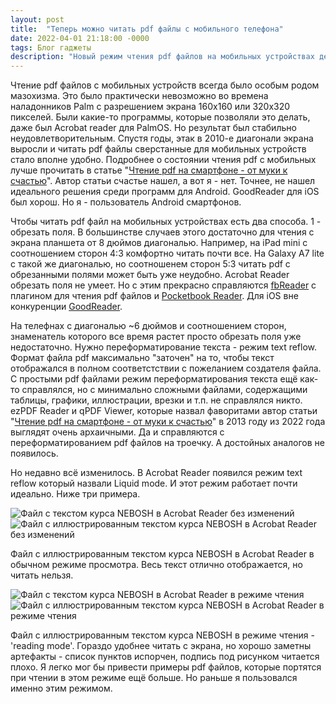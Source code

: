 ```yaml
---
layout: post
title:  "Теперь можно читать pdf файлы с мобильного телефона"
date: 2022-04-01 21:18:00 -0000
tags: Блог гаджеты
description: "Новый режим чтения pdf файлов на мобильных устройствах делает комфортным чтение тех файлов, которые раньше читать с мобильного телефона было невозможно."
---
```


Чтение pdf файлов с мобильных устройств всегда было особым родом мазохизма. Это было практически невозможно во времена наладонников Palm с разрешением экрана 160x160 или 320x320 пикселей. Были какие-то программы, которые позволяли это делать, даже был Acrobat reader для PalmOS. Но результат был стабильно неудовлетворительным. Спустя годы, этак в 2010-е диагонали экрана выросли и читать pdf файлы сверстанные для мобильных устройств стало вполне удобно. Подробнее о состоянии чтения pdf с мобильных лучше прочитать в статье "[Чтение pdf на смартфоне - от муки к счастью](https://www.computerra.ru/183425/golubyatnya-chtenie-pdf-na-smartfone-ot-muki-k-schastyu/)". Автор статьи счастье нашел, а вот я - нет. Точнее, не нашел идеального решения среди программ для Android. GoodReader для iOS был хорош. Но я - пользователь Android смартфонов.

Чтобы читать pdf файл на мобильных устройствах есть два способа. 1 - обрезать поля. В большинстве случаев этого достаточно для чтения с экрана планшета от 8 дюймов диагональю. Например, на iPad mini с соотношением сторон 4:3 комфортно читать почти все. На Galaxy A7 lite с такой же диагональю, но соотношенем сторон 5:3 читать pdf с обрезанными полями может быть уже неудобно. Acrobat Reader обрезать поля не умеет. Но с этим прекрасно справляются [fbReader](https://fbreader.org) с плагином для чтения pdf файлов и [Pocketbook Reader](https://play.google.com/store/apps/details?id=com.obreey.reader&hl=en&gl=US). Для iOS вне конкуренции [GoodReader](https://www.goodreader.com).

На телефнах с диагональю ~6 дюймов и соотношением сторон, знаменатель которого все время растет просто обрезать поля уже недостаточно. Нужно переформатирование текста - режим text reflow. Формат файла pdf максимально "заточен" на то, чтобы текст отображался в полном соответстствии с пожеланием создателя файла. С простыми pdf файлами режим переформатирования текста ещё как-то справлялся, но с минимально сложными файлами, содержащими таблицы, графики, иллюстрации, врезки и т.п. не справлялся никто. ezPDF Reader и qPDF Viewer, которые назвал фаворитами автор статьи "[Чтение pdf на смартфоне - от муки к счастью](https://www.computerra.ru/183425/golubyatnya-chtenie-pdf-na-smartfone-ot-muki-k-schastyu/)" в 2013 году из 2022 года выглядят очень архаичными. Да и справляются с переформатированием pdf файлов на троечку. А достойных аналогов не появилось. 

Но недавно всё изменилось. В Acrobat Reader появился режим text reflow который назвали Liquid mode. И этот режим работает почти идеально. Ниже три примера.

![Файл с текстом курса NEBOSH в Acrobat Reader без изменений](https://res.cloudinary.com/dlqc5rp9l/image/upload/v1648809768/blog/pdf_reader/pdf_normal_mode_qysjml.jpg)	
![Файл с иллюстрированным текстом курса NEBOSH в Acrobat Reader без изменений](https://res.cloudinary.com/dlqc5rp9l/image/upload/v1648809768/blog/pdf_reader/pdf_normal_mode_qysjml.jpg)

Файл с иллюстрированным текстом курса NEBOSH в Acrobat Reader в обычном режиме просмотра. Весь текст отлично отображается, но читать нельзя.

![Файл с текстом курса NEBOSH в Acrobat Reader в режиме чтения](https://res.cloudinary.com/dlqc5rp9l/image/upload/v1648809768/blog/pdf_reader/pdf_reader_mode_ypg6nz.jpg)
![Файл с иллюстрированным текстом курса NEBOSH в Acrobat Reader в режиме чтения](https://res.cloudinary.com/dlqc5rp9l/image/upload/v1648809768/blog/pdf_reader/pdf_reader_mode2_ode6ye.jpg)


Файл с иллюстрированным текстом курса NEBOSH в режиме чтения - 'reading mode'. Гораздо удобнее читать с экрана, но хорошо заметны артефакты - список пунктов испорчен, подпись под рисунком читается плохо. Я легко мог бы привести примеры pdf файлов, которые портятся при чтении в этом режиме ещё больше. Но раньше я пользовался именно этим режимом.


